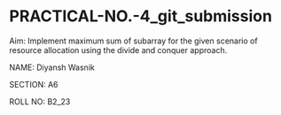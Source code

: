# PRACTICAL-NO.-4_git_submission
Aim: Implement maximum sum of subarray for the given scenario of resource allocation using the divide and conquer approach.

NAME: Diyansh Wasnik

SECTION: A6

ROLL NO: B2_23
